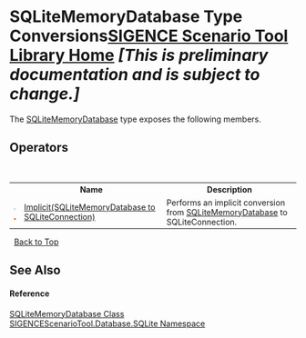 # SQLiteMemoryDatabase Type Conversions<a href="https://github.com/ObiWanLansi/SIGENCE-Scenario-Tool">SIGENCE Scenario Tool Library Home</a> _**\[This is preliminary documentation and is subject to change.\]**_

The <a href="1f2edfec-18bb-7c65-8d3c-5ae56c32d6d9.md">SQLiteMemoryDatabase</a> type exposes the following members.


## Operators
&nbsp;<table><tr><th></th><th>Name</th><th>Description</th></tr><tr><td>![Public operator](media/puboperator.gif "Public operator")![Static member](media/static.gif "Static member")</td><td><a href="1e01fc51-cff1-ba90-a344-7e49117ffb52.md">Implicit(SQLiteMemoryDatabase to SQLiteConnection)</a></td><td>
Performs an implicit conversion from <a href="1f2edfec-18bb-7c65-8d3c-5ae56c32d6d9.md">SQLiteMemoryDatabase</a> to SQLiteConnection.</td></tr></table>&nbsp;
<a href="#sqlitememorydatabase-type-conversions">Back to Top</a>

## See Also


#### Reference
<a href="1f2edfec-18bb-7c65-8d3c-5ae56c32d6d9.md">SQLiteMemoryDatabase Class</a><br /><a href="9abc4c9d-bd6b-be08-3b38-e3df74b989d8.md">SIGENCEScenarioTool.Database.SQLite Namespace</a><br />